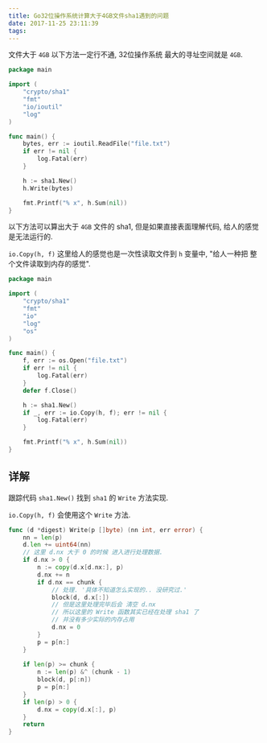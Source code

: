 ```yaml
---
title: Go32位操作系统计算大于4GB文件sha1遇到的问题
date: 2017-11-25 23:11:39
tags:
---
```



文件大于 `4GB` 以下方法一定行不通, 32位操作系统 最大的寻址空间就是 `4GB`.

```go
package main

import (
	"crypto/sha1"
	"fmt"
	"io/ioutil"
	"log"
)

func main() {
	bytes, err := ioutil.ReadFile("file.txt")
	if err != nil {
		log.Fatal(err)
	}

	h := sha1.New()
	h.Write(bytes)

	fmt.Printf("% x", h.Sum(nil))
}
```

以下方法可以算出大于 `4GB` 文件的 sha1, 但是如果直接表面理解代码, 给人的感觉是无法运行的.

`io.Copy(h, f)` 这里给人的感觉也是一次性读取文件到 `h` 变量中, "给人一种把 整个文件读取到内存的感觉". 

```go
package main

import (
	"crypto/sha1"
	"fmt"
	"io"
	"log"
	"os"
)

func main() {
	f, err := os.Open("file.txt")
	if err != nil {
		log.Fatal(err)
	}
	defer f.Close()

	h := sha1.New()
	if _, err := io.Copy(h, f); err != nil {
		log.Fatal(err)
	}

	fmt.Printf("% x", h.Sum(nil))
}
```


## 详解

跟踪代码 `sha1.New()` 找到  `sha1` 的 `Write` 方法实现.

`io.Copy(h, f)` 会使用这个  `Write` 方法.

```go
func (d *digest) Write(p []byte) (nn int, err error) {
	nn = len(p)
    d.len += uint64(nn)
    // 这里 d.nx 大于 0 的时候 进入进行处理数据.
	if d.nx > 0 {
		n := copy(d.x[d.nx:], p)
		d.nx += n
		if d.nx == chunk {
            // 处理. '具体不知道怎么实现的.. 没研究过.'
            block(d, d.x[:])
            // 但是这里处理完毕后会 清空 d.nx
            // 所以这里的 Write 函数其实已经在处理 sha1 了 
            // 并没有多少实际的内存占用
			d.nx = 0
		}
		p = p[n:]
    }
    
	if len(p) >= chunk {
		n := len(p) &^ (chunk - 1)
		block(d, p[:n])
		p = p[n:]
	}
	if len(p) > 0 {
		d.nx = copy(d.x[:], p)
	}
	return
}
```


